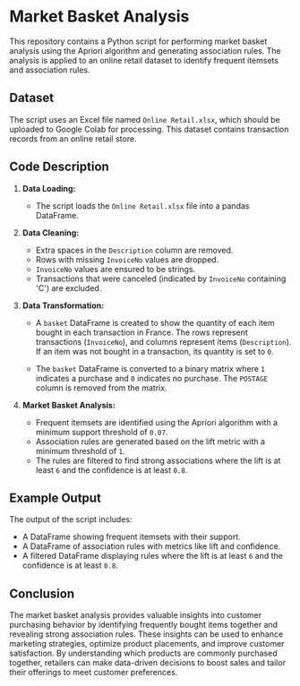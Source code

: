 # Market Basket Analysis

This repository contains a Python script for performing market basket analysis using the Apriori algorithm and generating association rules. The analysis is applied to an online retail dataset to identify frequent itemsets and association rules.
   

## Dataset

The script uses an Excel file named `Online Retail.xlsx`, which should be uploaded to Google Colab for processing. This dataset contains transaction records from an online retail store.

## Code Description

1. **Data Loading:**
   - The script loads the `Online Retail.xlsx` file into a pandas DataFrame.
   
2. **Data Cleaning:**
   - Extra spaces in the `Description` column are removed.
   - Rows with missing `InvoiceNo` values are dropped.
   - `InvoiceNo` values are ensured to be strings.
   - Transactions that were canceled (indicated by `InvoiceNo` containing 'C') are excluded.

3. **Data Transformation:**
   - A `basket` DataFrame is created to show the quantity of each item bought in each transaction in France. The rows represent transactions (`InvoiceNo`), and columns represent items (`Description`). If an item was not bought in a transaction, its quantity is set to `0`.
   
   - The `basket` DataFrame is converted to a binary matrix where `1` indicates a purchase and `0` indicates no purchase. The `POSTAGE` column is removed from the matrix.

4. **Market Basket Analysis:**
   - Frequent itemsets are identified using the Apriori algorithm with a minimum support threshold of `0.07`.
   - Association rules are generated based on the lift metric with a minimum threshold of `1`.
   - The rules are filtered to find strong associations where the lift is at least `6` and the confidence is at least `0.8`.


## Example Output

The output of the script includes:

- A DataFrame showing frequent itemsets with their support.
- A DataFrame of association rules with metrics like lift and confidence.
- A filtered DataFrame displaying rules where the lift is at least `6` and the confidence is at least `0.8`.


## Conclusion
The market basket analysis provides valuable insights into customer purchasing behavior by identifying frequently bought items together and revealing strong association rules. These insights can be used to enhance marketing strategies, optimize product placements, and improve customer satisfaction. By understanding which products are commonly purchased together, retailers can make data-driven decisions to boost sales and tailor their offerings to meet customer preferences.

